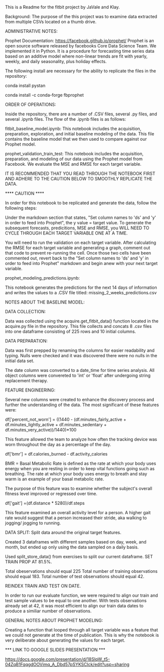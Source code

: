 This is a Readme for the fitbit project by JaVale and Klay.

Background: The purpose of the this project was to examine data extracted from multiple CSVs located on a thumb drive. 

ADMINISTRATIVE NOTES:

Prophet Documentation: https://facebook.github.io/prophet/
Prophet is an open source software released by facebooks Core Data Science Team.  We implemented it in Python. It is a procedure for forecasting time series data based on an additive model where non-linear trends are fit with yearly, weekly, and daily seasonality, plus holiday effects.

The following install are necessary for the ability to replicate the files in the repository:

conda install pystan

conda install -c conda-forge fbprophet

ORDER OF OPERATIONS:

Inside the repository, there are a number of .CSV files, several .py files, and several .ipynb files. The flow of the .ipynb files is as follows:

fitbit_baseline_model.ipynb: This notebook includes the acquisition, preparation, exploration, and initial baseline modeling of the data. This file contains the baseline model that we then used to compare against our Prophet model. 

prophet_validation_train_test: This notebook includes the acquisition, preparation, and modeling of our data using the Prophet model from Facebook. We evaluate the MSE and RMSE for each target variable.

IT IS RECOMMENDED THAT YOU READ THROUGH THE NOTEBOOK FIRST AND ADHERE TO THE CAUTION BELOW TO SMOOTHLY REPLICATE THE DATA.

**** CAUTION ****

In order for this notebook to be replicated and generate the data, follow the following steps:

Under the markdown section that states, "Set column names to 'ds' and 'y' in order to feed into Prophet", the y value = target value. To generate the subsequent forecasts, predicitions, MSE and RMSE, you WILL NEED TO CYCLE THROUGH EACH TARGET VARIABLE ONE AT A TIME. 

You will need to run the validation on each target variable. After calculating the RMSE for each target variable and generating a graph, comment out that code to prevent re-running the cell. Once those two cells have been commented out, revert back to the "Set column names to 'ds' and 'y' in order to feed into Prophet" markdown and begin anew with your next target variable. 


prophet_modeling_predictions.ipynb:

This notebook generates the predictions for the next 14 days of information and writes the values to a .CSV file titled: missing_2_weeks_predictions.csv



NOTES ABOUT THE BASELINE MODEL:

DATA COLLECTION: 

Data was collected using the acquire.get_fitbit_data() function located in the acquire.py file in the repository. This file collects and concats 8 .csv files into one dataframe consisting of 225 rows and 10 initial columns. 

DATA PREPARATION:

Data was first prepped by renaming the columns for easier readability and typing. Nulls were checked and it was discovered there were no nulls in the initial data set. 

The date column was converted to a date_time for time series analysis. All object columns were convereted to 'int' or 'float' after undergoing string replacement therapy.


FEATURE ENGINEERING:

Several new columns were created to enhance the discovery process and further the understanding of the data. The most significant of these features were:

df['percent_not_worn'] = ((1440 - (df.minutes_fairly_active + df.minutes_lightly_active + df.minutes_sedentary + df.minutes_very_active))/1440)*100

This feature allowed the team to analyze how often the tracking device was worn throughout the day as a percentage of the day.

df['bmr'] = df.calories_burned - df.activity_calories

BMR = Basal Metabolic Rate is defined as the rate at which your body uses energy when you are resting in order to keep vital functions going such as breathing. The rate at which your body uses energy to breath and stay warm is an example of your basal metabolic rate.

The purpose of this feature was to examine whether the subject's overall fitness level improved or regressed over time.

df['gait'] =(df.distance * 5280)/df.steps

This feature examined an overall activity level for a person. A higher gait rate would suggest that a person increased their stride, aka walking to jogging/ jogging to running. 


DATA SPLIT:
Split data around the original target features. 

Created 3 dataframes with different samples based on day, week, and month, but ended up only using the data sampled on a daily basis.  

Used split_store_data() from exercises to split our current dataframe. SET TRAIN PROP AT 81.5%.

Total obeservations should equal 225
Total number of training observations should equal 183.
Total number of test observations should equal 42.

REINDEX TRAIN AND TEST ON DATE.

In order to run our evaluate function, we were required to align our train and test sample values to be equal to one another. With tests observations already set at 42, it was most efficient to align our train data dates to produce a similiar number of observations. 

GENERAL NOTES ABOUT PROPHET MODELING:

Creating a function that looped through all target variable was a feature that we could not generate at the time of publication. This is why the notebook is very deliberate about generating the values for each target. 

*** LINK TO GOOGLE SLIDES PRESENTATION ***

https://docs.google.com/presentation/d/18SlqW_t5-04ZqB1FqqgdOOVimq_A_Dbd57pSYKSCIck/edit?usp=sharing
